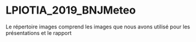 # LPIOTIA_2019_BNJMeteo

Le répertoire images comprend les images que nous avons utilisé pour les présentations et le rapport